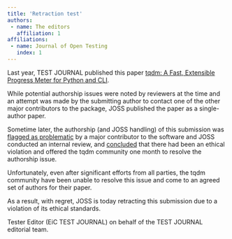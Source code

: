 ```yaml
---
title: 'Retraction test'
authors:
 - name: The editors
   affiliation: 1
affiliations:
 - name: Journal of Open Testing
   index: 1
---
```


Last year, TEST JOURNAL published this paper [tqdm: A Fast, Extensible Progress Meter for Python and CLI](https://joss.theoj.org/papers/10.21105/joss.01277).

While potential authorship issues were noted by reviewers at the time and an attempt was made by the submitting author to contact one of the other major contributors to the package, JOSS published the paper as a single-author paper.

Sometime later, the authorship (and JOSS handling) of this submission was [flagged as problematic](https://joss.theoj.org/papers/10.21105/joss.01277) by a major contributor to the software and JOSS conducted an internal review, and [concluded](https://joss.theoj.org/about#ethics) that there had been an ethical violation and offered the tqdm community one month to resolve the authorship issue.

Unfortunately, even after significant efforts from all parties, the tqdm community have been unable to resolve this issue and come to an agreed set of authors for their paper. 

As a result, with regret, JOSS is today retracting this submission due to a violation of its ethical standards. 

Tester Editor (EiC TEST JOURNAL) on behalf of the TEST JOURNAL editorial team.

